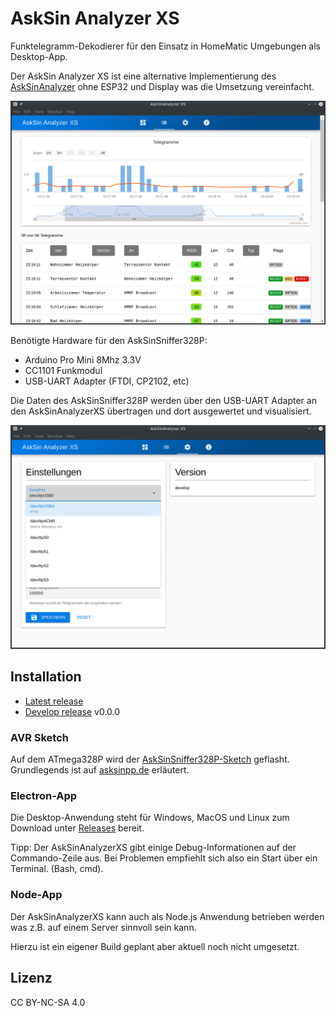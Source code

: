 # AskSin Analyzer XS

Funktelegramm-Dekodierer für den Einsatz in HomeMatic Umgebungen als Desktop-App.

Der AskSin Analyzer XS ist eine alternative Implementierung des [AskSinAnalyzer](https://github.com/jp112sdl/AskSinAnalyzer) ohne ESP32 und Display was die Umsetzung vereinfacht.

![AskSinAnalyzerXS-TelegramList](./docs/AskSinAnalyzerXS-TelegramList.png)

Benötigte Hardware für den AskSinSniffer328P:
* Arduino Pro Mini 8Mhz 3.3V
* CC1101 Funkmodul
* USB-UART Adapter (FTDI, CP2102, etc)

Die Daten des AskSinSniffer328P werden über den USB-UART Adapter an den AskSinAnalyzerXS übertragen und dort ausgewertet und visualisiert.

![AskSinAnalyzerXS-Settings](./docs/AskSinAnalyzerXS-Settings.png)


## Installation

* [Latest release](https://github.com/psi-4ward/AskSinAnalyzerXS/releases/latest)
* [Develop release](https://github.com/psi-4ward/AskSinAnalyzerXS/releases/tag/untagged-dd93ed541a30cbade0aa) v0.0.0

### AVR Sketch

Auf dem ATmega328P wird der [AskSinSniffer328P-Sketch](https://github.com/jp112sdl/AskSinAnalyzer/tree/master/AskSinSniffer328P) geflasht. Grundlegends ist auf [asksinpp.de](https://asksinpp.de/Grundlagen/) erläutert.

### Electron-App

Die Desktop-Anwendung steht für Windows, MacOS und Linux zum Download unter [Releases](https://github.com/psi-4ward/AskSinAnalyzerXS/releases) bereit.

Tipp: Der AskSinAnalyzerXS gibt einige Debug-Informationen auf der Commando-Zeile aus. Bei Problemen empfiehlt sich also ein Start über ein Terminal. (Bash, cmd).

### Node-App

Der AskSinAnalyzerXS kann auch als Node.js Anwendung betrieben werden was z.B. auf einem Server sinnvoll sein kann.

Hierzu ist ein eigener Build geplant aber aktuell noch nicht umgesetzt.


## Lizenz

CC BY-NC-SA 4.0
